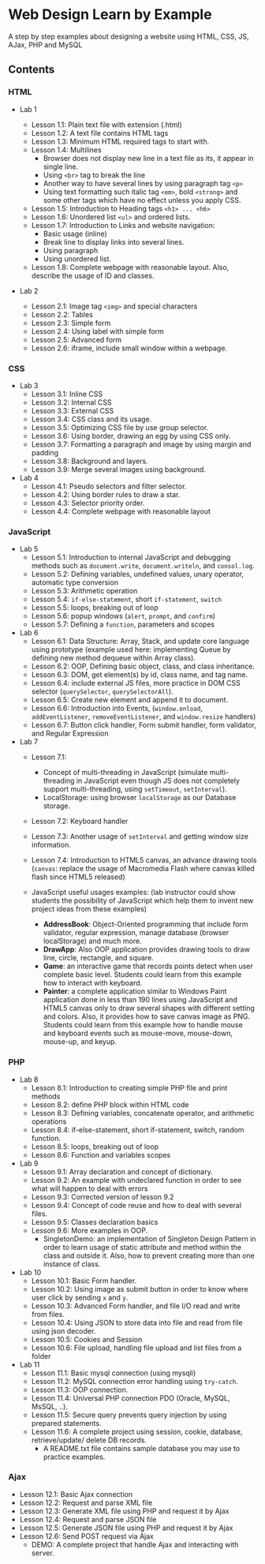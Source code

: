 # Web Design Learn by Example
A step by step examples about designing a website using HTML, CSS, JS, AJax, PHP and MySQL

## Contents
### HTML
- Lab 1
  - Lesson 1.1: Plain text file with extension (.html)
  - Lesson 1.2: A text file contains HTML tags
  - Lesson 1.3: Minimum HTML required tags to start with.
  - Lesson 1.4: Multilines
    - Browser does not display new line in a text file as its, it appear in single line.
    - Using `<br>` tag to break the line
    - Another way to have several lines by using paragraph tag `<p>`
    - Using text formatting such italic tag `<em>`, bold `<strong>` and some other tags which have no effect unless you apply CSS.
  - Lesson 1.5: Introduction to Heading tags `<h1> ... <h6>`
  - Lesson 1.6: Unordered list `<ul>` and ordered lists.
  - Lesson 1.7: Introduction to Links and website navigation:
    - Basic usage (inline)
    - Break line to display links into several lines.
    - Using paragraph
    - Using unordered list.
  - Lesson 1.8: Complete webpage with reasonable layout. Also, describe the usage of ID and classes.

- Lab 2
  - Lesson 2.1: Image tag `<img>` and special characters
  - Lesson 2.2: Tables
  - Lesson 2.3: Simple form
  - Lesson 2.4: Using label with simple form
  - Lesson 2.5: Advanced form
  - Lesson 2.6: iframe, include small window within a webpage.

### CSS
- Lab 3
  - Lesson 3.1: Inline CSS
  - Lesson 3.2: Internal CSS
  - Lesson 3.3: External CSS
  - Lesson 3.4: CSS class and its usage.
  - Lesson 3.5: Optimizing CSS file by use group selector.
  - Lesson 3.6: Using border, drawing an egg by using CSS only.
  - Lesson 3.7: Formatting a paragraph and image by using margin and padding
  - Lesson 3.8: Background and layers.
  - Lesson 3.9: Merge several images using background.
- Lab 4
  - Lesson 4.1: Pseudo selectors and filter selector.
  - Lesson 4.2: Using border rules to draw a star.
  - Lesson 4.3: Selector priority order.
  - Lesson 4.4: Complete webpage with reasonable layout

### JavaScript
- Lab 5
  - Lesson 5.1: Introduction to internal JavaScript and debugging methods such as `document.write`, `document.writeln`, and `consol.log`.
  - Lesson 5.2: Defining variables, undefined values, unary operator, automatic type conversion
  - Lesson 5.3: Arithmetic operation
  - Lesson 5.4: `if-else-statement`, short `if-statement`, `switch`
  - Lesson 5.5: loops, breaking out of loop
  - Lesson 5.6: popup windows (`alert`, `prompt`, and `confirm`)
  - Lesson 5.7: Defining a `function`, parameters and scopes
- Lab 6
  - Lesson 6.1: Data Structure: Array, Stack, and update core language using prototype (example used here: implementing Queue by defining new method dequeue within Array class).
  - Lesson 6.2: OOP, Defining basic object, class, and class inheritance.
  - Lesson 6.3: DOM, get element(s) by id, class name, and tag name.
  - Lesson 6.4: include external JS files, more practice in DOM CSS selector (`querySelector`, `querySelectorAll`).
  - Lesson 6.5: Create new element and append it to document.
  - Lesson 6.6: Introduction into Events, (`window.onload`, `addEventListener`, `removeEventListener`, and `window.resize` handlers)
  - Lesson 6.7: Button click handler, Form submit handler, form validator, and Regular Expression
- Lab 7
  - Lesson 7.1:
    - Concept of multi-threading in JavaScript (simulate multi-threading in JavaScript even though JS does not completely support multi-threading, using `setTimeout`, `setInterval`).
    - LocalStorage: using browser `localStorage` as our Database storage. 
  - Lesson 7.2: Keyboard handler
  - Lesson 7.3: Another usage of `setInterval` and getting window size information.
  - Lesson 7.4: Introduction to HTML5 canvas, an advance drawing tools (`canvas`: replace the usage of Macromedia Flash where canvas killed flash since HTML5 released)

  - JavaScript useful usages examples: (lab instructor could show students the possibility of JavaScript which help them to invent new project ideas from these examples)
    - **AddressBook**: Object-Oriented programming that include form validator, regular expression, manage database (browser localStorage) and much more.
    - **DrawApp**: Also OOP application provides drawing tools to draw line, circle, rectangle, and square.
    - **Game**: an interactive game that records points detect when user complete basic level. Students could learn from this example how to interact with keyboard.
    - **Painter**: a complete application similar to Windows Paint application done in less than 190 lines using JavaScript and HTML5 canvas only to draw several shapes with different setting and colors. Also, it provides how to save canvas image as PNG. Students could learn from this example how to handle mouse and keyboard events such as mouse-move, mouse-down, mouse-up, and keyup.

### PHP
- Lab 8
  - Lesson 8.1: Introduction to creating simple PHP file and print methods
  - Lesson 8.2: define PHP block within HTML code
  - Lesson 8.3: Defining variables, concatenate operator, and arithmetic operations
  - Lesson 8.4: if-else-statement, short if-statement, switch, random function.
  - Lesson 8.5: loops, breaking out of loop
  - Lesson 8.6: Function and variables scopes
- Lab 9
  - Lesson 9.1: Array declaration and concept of dictionary.
  - Lesson 9.2: An example with undeclared function in order to see what will happen to deal with errors
  - Lesson 9.3: Corrected version of lesson 9.2
  - Lesson 9.4: Concept of code reuse and how to deal with several files.
  - Lesson 9.5: Classes declaration basics
  - Lesson 9.6: More examples in OOP.
    - SingletonDemo: an implementation of Singleton Design Pattern in order to learn usage of static attribute and method within the class and outside it. Also, how to prevent creating more than one instance of class.
- Lab 10
  - Lesson 10.1: Basic Form handler.
  - Lesson 10.2: Using image as submit button in order to know where user click by sending `x` and `y`.
  - Lesson 10.3: Advanced Form handler, and file I/O read and write from files.
  - Lesson 10.4: Using JSON to store data into file and read from file using json decoder.
  - Lesson 10.5: Cookies and Session
  - Lesson 10.6: File upload, handling file upload and list files from a folder
- Lab 11
  - Lesson 11.1: Basic mysql connection (using mysqli)
  - Lesson 11.2: MySQL connection error handling using `try-catch`.
  - Lesson 11.3: OOP connection.
  - Lesson 11.4: Universal PHP connection PDO (Oracle, MySQL, MsSQL, ..).
  - Lesson 11.5: Secure query prevents query injection by using prepared statements.
  - Lesson 11.6: A complete project using session, cookie, database, retrieve/update/ delete DB records.
    - A README.txt file contains sample database you may use to practice examples.
### Ajax
  - Lesson 12.1: Basic Ajax connection
  - Lesson 12.2: Request and parse XML file
  - Lesson 12.3: Generate XML file using PHP and request it by Ajax
  - Lesson 12.4: Request and parse JSON file
  - Lesson 12.5: Generate JSON file using PHP and request it by Ajax
  - Lesson 12.6: Send POST request via Ajax
    - DEMO: A complete project that handle Ajax and interacting with server.
